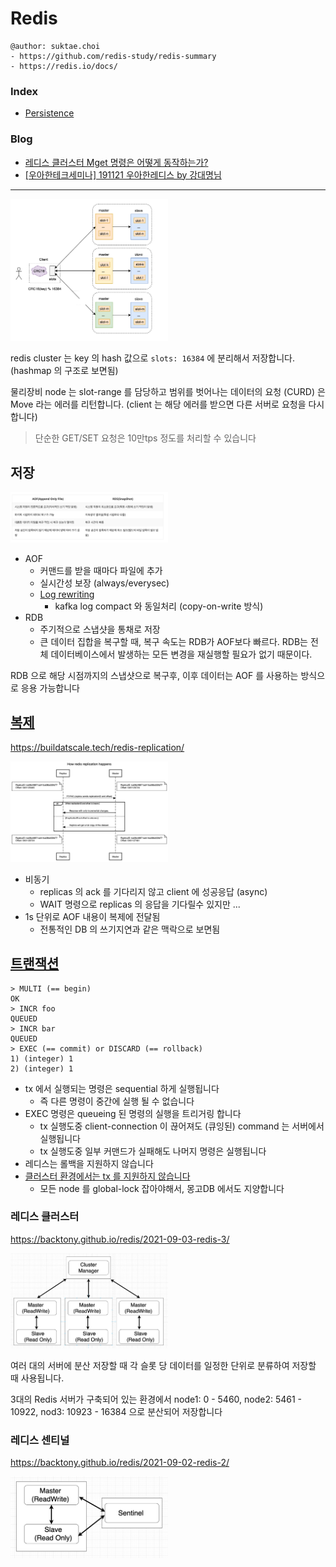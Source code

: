 # Redis

```
@author: suktae.choi
- https://github.com/redis-study/redis-summary
- https://redis.io/docs/
```

### Index

- [Persistence](persistence)

### Blog

- [레디스 클러스터 Mget 명령은 어떻게 동작하는가?](https://brunch.co.kr/@springboot/359)
- [\[우아한테크세미나\] 191121 우아한레디스 by 강대명님](https://www.youtube.com/watch?v=mPB2CZiAkKM)

***

<img src='2.png' width="50%">

redis cluster 는 key 의 hash 값으로 `slots: 16384` 에 분리해서 저장합니다. (hashmap 의 구조로 보면됨) 

물리장비 node 는 slot-range 를 담당하고 범위를 벗어나는 데이터의 요청 (CURD) 은 Move 라는 에러를 리턴합니다. (client 는 해당 에러를 받으면 다른 서버로 요청을 다시합니다)

> 단순한 GET/SET 요청은 10만tps 정도를 처리할 수 있습니다

## 저장

<img src='1.png' width="50%">

- AOF
  - 커맨드를 받을 때마다 파일에 추가
  - 실시간성 보장 (always/everysec)
  - [Log rewriting](https://redis.io/docs/management/persistence/#log-rewriting)
    - kafka log compact 와 동일처리 (copy-on-write 방식)
- RDB
  - 주기적으로 스냅샷을 통채로 저장
  - 큰 데이터 집합을 복구할 때, 복구 속도는 RDB가 AOF보다 빠르다. RDB는 전체 데이터베이스에서 발생하는 모든 변경을 재실행할 필요가 없기 때문이다.

RDB 으로 해당 시점까지의 스냅샷으로 복구후, 이후 데이터는 AOF 를 사용하는 방식으로 응용 가능합니다

## [복제](https://redis.io/docs/reference/cluster-spec/#write-safety)

https://buildatscale.tech/redis-replication/

<img src='5.png' width="50%">

- 비동기
  - replicas 의 ack 를 기다리지 않고 client 에 성공응답 (async)
  - WAIT 명령으로 replicas 의 응답을 기다릴수 있지만 ...
- 1s 단위로 AOF 내용이 복제에 전달됨
  - 전통적인 DB 의 쓰기지연과 같은 맥락으로 보면됨

## [트랜잭션](https://redis.io/docs/interact/transactions/)

```
> MULTI (== begin)
OK
> INCR foo
QUEUED
> INCR bar
QUEUED
> EXEC (== commit) or DISCARD (== rollback)
1) (integer) 1
2) (integer) 1
```

- tx 에서 실행되는 명령은 sequential 하게 실행됩니다
  - 즉 다른 명령이 중간에 실행 될 수 없습니다
- EXEC 명령은 queueing 된 명령의 실행을 트리거링 합니다
  - tx 실행도중 client-connection 이 끊어져도 (큐잉된) command 는 서버에서 실행됩니다
  - tx 실행도중 일부 커맨드가 실패해도 나머지 명령은 실행됩니다
- 레디스는 롤백을 지원하지 않습니다
- [클러스터 환경에서는 tx 를 지원하지 않습니다](https://sauravomar01.medium.com/transactions-in-redis-cluster-muti-nodes-721da4919f66#46e3)
  - 모든 node 를 global-lock 잡아야해서, 몽고DB 에서도 지양합니다

### 레디스 클러스터

https://backtony.github.io/redis/2021-09-03-redis-3/ 

<img src='3.png' width="50%">

여러 대의 서버에 분산 저장할 때 각 슬롯 당 데이터를 일정한 단위로 분류하여 저장할 때 사용됩니다. 

3대의 Redis 서버가 구축되어 있는 환경에서 node1: 0 - 5460, node2: 5461 - 10922, nod3: 10923 - 16384 으로 분산되어 저장합니다

### 레디스 센티널

https://backtony.github.io/redis/2021-09-02-redis-2/

<img src='4.png' width="50%">